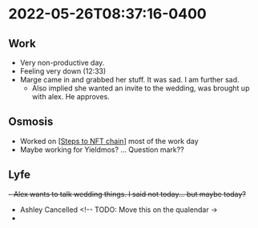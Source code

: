 # 2022-05-26T08:37:16-0400

## Work

- Very non-productive day.
- Feeling very down (12:33)
- Marge came in and grabbed her stuff. It was sad. I am further sad.
  - Also implied she wanted an invite to the wedding, was brought up with alex. He approves.

## Osmosis

- Worked on [[Steps to NFT chain]] most of the work day
- Maybe working for Yieldmos? ... Question mark??

## Lyfe

~~- Alex wants to talk wedding things. I said not today... but maybe today?~~
- Ashley Cancelled <!-- TODO: Move this on the qualendar ->
-

[//begin]: # "Autogenerated link references for markdown compatibility"
[Steps to NFT chain]: <Steps to NFT chain.md> "Steps to use Ignite to scaffold a sovereign blockchain specializing in Non-Fungible Records"
[//end]: # "Autogenerated link references"
